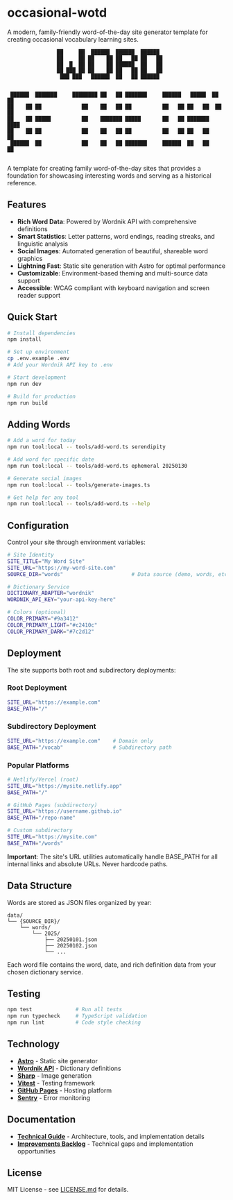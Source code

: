 # occasional-wotd

A modern, family-friendly word-of-the-day site generator template for creating occasional vocabulary learning sites.

```
                ██     ██  ██████  ██████  ██████
                ██     ██ ██    ██ ██   ██ ██   ██
                ██  █  ██ ██    ██ ██████  ██   ██
                ██ ███ ██ ██    ██ ██   ██ ██   ██
                 ███ ███   ██████  ██   ██ ██████


 ██████  ███████     ████████ ██   ██ ███████     ██████   █████  ██    ██
██    ██ ██             ██    ██   ██ ██          ██   ██ ██   ██  ██  ██
██    ██ █████          ██    ███████ █████       ██   ██ ███████   ████
██    ██ ██             ██    ██   ██ ██          ██   ██ ██   ██    ██
 ██████  ██             ██    ██   ██ ███████     ██████  ██   ██    ██


```

A template for creating family word-of-the-day sites that provides a foundation for showcasing interesting words and serving as a historical reference.

## Features

- **Rich Word Data**: Powered by Wordnik API with comprehensive definitions
- **Smart Statistics**: Letter patterns, word endings, reading streaks, and linguistic analysis
- **Social Images**: Automated generation of beautiful, shareable word graphics
- **Lightning Fast**: Static site generation with Astro for optimal performance
- **Customizable**: Environment-based theming and multi-source data support
- **Accessible**: WCAG compliant with keyboard navigation and screen reader support

## Quick Start

```bash
# Install dependencies
npm install

# Set up environment
cp .env.example .env
# Add your Wordnik API key to .env

# Start development
npm run dev

# Build for production
npm run build
```

## Adding Words

```bash
# Add a word for today
npm run tool:local -- tools/add-word.ts serendipity

# Add word for specific date
npm run tool:local -- tools/add-word.ts ephemeral 20250130

# Generate social images
npm run tool:local -- tools/generate-images.ts

# Get help for any tool
npm run tool:local -- tools/add-word.ts --help
```

## Configuration

Control your site through environment variables:

```bash
# Site Identity
SITE_TITLE="My Word Site"
SITE_URL="https://my-word-site.com"
SOURCE_DIR="words"                      # Data source (demo, words, etc.)

# Dictionary Service
DICTIONARY_ADAPTER="wordnik"
WORDNIK_API_KEY="your-api-key-here"

# Colors (optional)
COLOR_PRIMARY="#9a3412"
COLOR_PRIMARY_LIGHT="#c2410c"
COLOR_PRIMARY_DARK="#7c2d12"
```

## Deployment

The site supports both root and subdirectory deployments:

### Root Deployment
```bash
SITE_URL="https://example.com"
BASE_PATH="/"
```

### Subdirectory Deployment
```bash
SITE_URL="https://example.com"    # Domain only
BASE_PATH="/vocab"                # Subdirectory path
```

### Popular Platforms
```bash
# Netlify/Vercel (root)
SITE_URL="https://mysite.netlify.app"
BASE_PATH="/"

# GitHub Pages (subdirectory) 
SITE_URL="https://username.github.io"
BASE_PATH="/repo-name"

# Custom subdirectory
SITE_URL="https://mysite.com"
BASE_PATH="/words"
```

**Important**: The site's URL utilities automatically handle BASE_PATH for all internal links and absolute URLs. Never hardcode paths.

## Data Structure

Words are stored as JSON files organized by year:

```
data/
└── {SOURCE_DIR}/
    └── words/
        └── 2025/
            ├── 20250101.json
            ├── 20250102.json 
            └── ...
```

Each word file contains the word, date, and rich definition data from your chosen dictionary service.

## Testing

```bash
npm test              # Run all tests
npm run typecheck     # TypeScript validation
npm run lint          # Code style checking
```

## Technology

- **[Astro](https://astro.build/)** - Static site generator
- **[Wordnik API](https://wordnik.com/)** - Dictionary definitions
- **[Sharp](https://sharp.pixelplumbing.com/)** - Image generation
- **[Vitest](https://vitest.dev/)** - Testing framework
- **[GitHub Pages](https://pages.github.com/)** - Hosting platform
- **[Sentry](https://sentry.io/)** - Error monitoring

## Documentation

- **[Technical Guide](technical.md)** - Architecture, tools, and implementation details
- **[Improvements Backlog](improvements-backlog.md)** - Technical gaps and implementation opportunities

## License

MIT License - see [LICENSE.md](../LICENSE.md) for details.